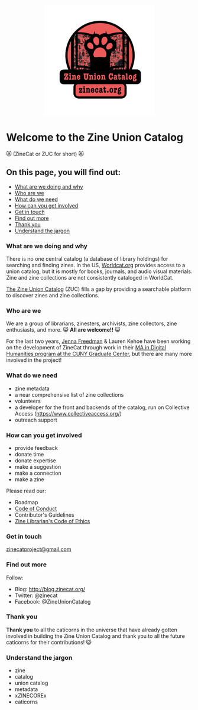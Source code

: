 <p align="center">
<img src="https://github.com/lsrkthelibrarian/zinecat.org/blob/master/zinecat_logo.png" width="300"/>
</p>

# Welcome to the Zine Union Catalog 
:heart_eyes_cat: (ZineCat or ZUC for short) :heart_eyes_cat:  

## On this page, you will find out: 
* [What are we doing and why](#What-are-we-doing-and-why) 
* [Who are we](#who-are-we)
* [What do we need](#what-do-we-need)
* [How can you get involved](#how-can-you-get-involved)
* [Get in touch](#get-in-touch)
* [Find out more](find-out-more)
* [Thank you](#thank-you)
* [Understand the jargon](#understand-the-jargon)

### What are we doing and why
There is no one central catalog (a database of library holdings) for searching and finding zines.  In the US, [Worldcat.org](worldcat.org) provides access to a union catalog, but it is mostly for books, journals, and audio visual materials. Zine and zine collections are not consistently cataloged in WorldCat.	

[The Zine Union Catalog](http://zinecat.org/) (ZUC) fills a gap by providing a searchable platform to discover zines and zine collections.	

### Who are we
We are a group of librarians, zinesters, archivists, zine collectors, zine enthusiasts, and more.  :smile_cat: **All are welcome!!** :smile_cat: 

For the last two years, [Jenna Freedman](http://lowereastsidelibrarian.info/) & Lauren Kehoe have been working on the development of ZineCat through work in their [MA in Digital Humanities program at the CUNY Graduate Center](https://www.gc.cuny.edu/Page-Elements/Academics-Research-Centers-Initiatives/Masters-Programs/Digital-Humanities), but there are many more involved in the project!

### What do we need
- zine metadata
- a near comprehensive list of zine collections
- volunteers 
- a developer for the front and backends of the catalog, run on Collective Access (https://www.collectiveaccess.org/)
- outreach support

### How can you get involved
- provide feedback
- donate time
- donate expertise
- make a suggestion
- make a connection
- make a zine

Please read our: 
- Roadmap
- [Code of Conduct](https://github.com/lsrkthelibrarian/zinecat.org/blob/master/CODE_OF_CONDUCT.md)
- Contributor's Guidelines
- [Zine Librarian's Code of Ethics](http://zinelibraries.info/code-of-ethics/) 

### Get in touch
zinecatproject@gmail.com 

### Find out more
Follow:
- Blog: http://blog.zinecat.org/ 
- Twitter: @zinecat
- Facebook: @ZineUnionCatalog

### Thank you
**Thank you** to all the caticorns in the universe that have already gotten involved in building the Zine Union Catalog and thank you to all the future caticorns for their contributions! :smiley_cat:

### Understand the jargon
- zine
- catalog 
- union catalog 
- metadata 
- xZINECOREx
- caticorns
